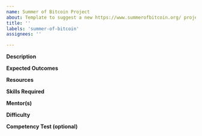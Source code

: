 ```yaml
---
name: Summer of Bitcoin Project
about: Template to suggest a new https://www.summerofbitcoin.org/ project.
title: ''
labels: 'summer-of-bitcoin'
assignees: ''

---
```


<!--
## Overview  

Project ideas are scoped for a university-level student with a basic background in CS and bitcoin 
fundamentals - achievable over 12-weeks. Below are just a few types of ideas: 

 - Low-hanging fruit: Relatively short projects with clear goals; requires basic technical knowledge 
   and minimal familiarity with the codebase.
 - Core development: These projects derive from the ongoing work from the core of your development 
   team. The list of features and bugs is never-ending, and help is always welcome.
 - Risky/Exploratory: These projects push the scope boundaries of your development effort. They 
   might require expertise in an area not covered by your current development team. They might take 
   advantage of a new technology. There is a reasonable chance that the project might be less 
   successful, but the potential rewards make it worth the attempt.
 - Infrastructure/Automation: These projects are the code that your organization uses to get its 
   development work done; for example, projects that improve the automation of releases, regression 
   tests and automated builds. This is a category where a Summer of Bitcoin student can be really 
   helpful, doing work that the development team has been putting off while they focus on core 
   development.
 - Quality Assurance/Testing: Projects that work on and test your project's software development 
   process. Additionally, projects that involve a thorough test and review of individual PRs.
 - Fun/Peripheral: These projects might not be related to the current core development focus, but 
   create new innovations and new perspectives for your project.
-->

**Description**
<!-- Description: 3-7 sentences describing the project background and tasks to be done. -->  

**Expected Outcomes**  
<!-- Short bullet list describing what is to be accomplished -->   

**Resources**  
<!-- 2-3 reading materials for candidate to learn about the repo, project, scope etc -->  
<!-- Recommended reading such as a developer/contributor guide -->  
<!-- [Another example a paper citation](https://arxiv.org/pdf/1802.08091.pdf) -->  
<!-- [Another example an existing issue](https://github.com/opencv/opencv/issues/11013) -->  
<!-- [An existing related module](https://github.com/opencv/opencv_contrib/tree/master/modules/optflow) -->  

**Skills Required**  
<!-- 3-4 technical skills that the candidate should know -->  
<!-- hands on experience with git -->  
<!-- mastery plus experience coding in C++ -->  
<!-- basic knowledge in matrix and tensor computations, college course work in cryptography -->  
<!-- strong mathematical background -->
<!-- Bonus - has experience with React Native. Best if you have also worked with OSSFuzz -->

**Mentor(s)**  
<!-- names of mentor(s) for this project go here -->

**Difficulty**  
<!-- Easy, Medium, Hard -->

**Competency Test (optional)**  
<!-- 2-3 technical tasks related to the project idea or repository you’d like a candidate to 
    perform in order to demonstrate competency, good first bugs, warm-up exercises -->
<!-- ex. Read the instructions here to get Bitcoin core running on your machine -->
<!-- ex. pick an issue labeled as “newcomer” in the repository, and send a merge request to the 
    repository. You can also suggest some other improvement that we did not think of yet, or 
    something that you find interesting or useful -->
<!-- ex. fixes for coding style are usually easy to do, and are good issues for first time 
    contributions for those learning how to interact with the project. After you are done with the 
    coding style issue, try making a different contribution. -->
<!-- ex. setup a full Debian packaging development environment and learn the basics of Debian 
    packaging. Then identify and package the missing dependencies to package Specter Desktop -->
<!-- ex. write a pull parser for CSV files. You'll be judged by the decisions to store the parser 
    state and how flexible it is to wrap this parser in other scenarios. -->
<!-- ex. Stretch Goal: Implement some basic metaprogram/app to prove you're very familiar with BDK. 
    Be prepared to make adjustments as we judge your solution. -->

